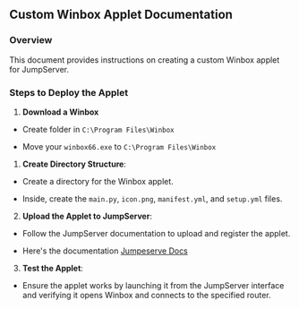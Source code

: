 ## Custom Winbox Applet Documentation

  

### Overview

This document provides instructions on creating a custom Winbox applet for JumpServer.

  

### Steps to Deploy the Applet

  

1.  **Download a Winbox**

- Create folder in `C:\Program Files\Winbox`

- Move your `winbox66.exe` to `C:\Program Files\Winbox`

  

1.  **Create Directory Structure**:

- Create a directory for the Winbox applet.

- Inside, create the `main.py`, `icon.png`, `manifest.yml`, and `setup.yml` files.

  

2.  **Upload the Applet to JumpServer**:

- Follow the JumpServer documentation to upload and register the applet.

- Here's the documentation [Jumpeserve Docs](https://docs.jumpserver.org/zh/v4/guide/system/remoteapp/#54-mainpy)

  

3.  **Test the Applet**:

- Ensure the applet works by launching it from the JumpServer interface and verifying it opens Winbox and connects to the specified router.